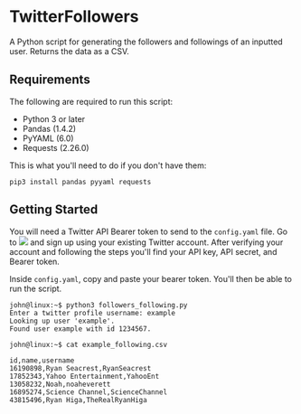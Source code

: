 # TwitterFollowers
A Python script for generating the followers and followings of an inputted user. Returns the data as a CSV.

## Requirements

The following are required to run this script:

- Python 3 or later
- Pandas (1.4.2)
- PyYAML (6.0)
- Requests (2.26.0)

This is what you'll need to do if you don't have them:

	pip3 install pandas pyyaml requests

## Getting Started

You will need a Twitter API Bearer token to send to the `config.yaml` file. Go to ![](https://developer.twitter.com) and sign up using your existing Twitter account. After verifying your account and following the steps you'll find your API key, API secret, and Bearer token.

Inside `config.yaml`, copy and paste your bearer token. You'll then be able to run the script.

	john@linux:~$ python3 followers_following.py 
	Enter a twitter profile username: example
	Looking up user 'example'.
	Found user example with id 1234567.

	john@linux:~$ cat example_following.csv
	
	id,name,username
	16190898,Ryan Seacrest,RyanSeacrest
	17852343,Yahoo Entertainment,YahooEnt
	13058232,Noah,noaheverett
	16895274,Science Channel,ScienceChannel
	43815496,Ryan Higa,TheRealRyanHiga
